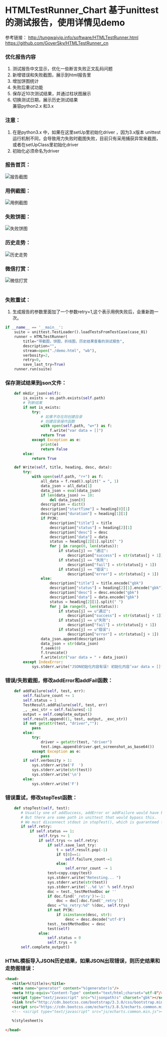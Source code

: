 # HTMLTestRunner_Chart 基于unittest的测试报告，使用详情见demo
参考链接：
http://tungwaiyip.info/software/HTMLTestRunner.html<br>
https://github.com/GoverSky/HTMLTestRunner_cn<br>
### 优化报告内容
1. 测试报告中文显示，优化一些断言失败正文乱码问题<br>
2. 新增错误和失败截图，展示到html报告里<br>
3. 增加饼图统计<br>
4. 失败后重试功能<br>
5. 保存近10次测试结果，并通过柱状图展示<br>
6. 切换测试日期，展示历史测试结果<br>
兼容python2.x 和3.x
### 注意：
1. 在是python3.x 中，如果在这里setUp里初始化driver ，因为3.x版本 unittest 运行机制不同，会导致用力失败时截图失败，目前只有采用捕获异常来截图，或者在setUpClass里初始化driver<br>
2. 初始化必须命名为driver
### 报告首页：
![报告截图](https://github.com/githublitao/HTMLTestRunner_Chart/blob/master/img/%E9%A6%96%E9%A1%B5.png)<br>
### 用例截图：
![用例截图](https://github.com/githublitao/HTMLTestRunner_Chart/blob/master/img/%E6%98%BE%E7%A4%BA%E6%88%AA%E5%9B%BE.png)<br>
### 失败饼图：
![失败饼图](https://github.com/githublitao/HTMLTestRunner_Chart/blob/master/img/%E9%A5%BC%E5%9B%BE.png)<br>
### 历史走势：
![历史走势](https://github.com/githublitao/HTMLTestRunner_Chart/blob/master/img/%E8%B5%B0%E5%8A%BF%E5%9B%BE.png)<br>
### 微信打赏：
![微信打赏](https://github.com/githublitao/api_automation_test/blob/master/img/%E6%94%B6%E6%AC%BE%E7%A0%81.png)<br>
<br>
### 失败重试：
1. 生成报告的参数里面加了一个参数retry=1,这个表示用例失败后，会重新跑一次。<br>
```python
if __name__ == '__main__':
    suite = unittest.TestLoader().loadTestsFromTestCase(case_01)
    runner = HTMLTestRunner(
        title="带截图，饼图，折线图，历史结果查看的测试报告",
        description="",
        stream=open("./demo.html", "wb"),
        verbosity=2,
        retry=0,
        save_last_try=True)
    runner.run(suite)
```
### 保存测试结果到json文件：
```python
    def mkdir_json(self):
        is_exists = os.path.exists(self.path)
        # 判断结果
        if not is_exists:
            try:
                # 如果不存在则创建目录
                # 创建目录操作函数
                with open(self.path, "w+") as f:
                    f.write("var data = []")
                return True
            except Exception as e:
                print(e)
                return False
        else:
            return True

    def Write(self, title, heading, desc, data):
        try:
            with open(self.path, "r+") as f:
                all_data = f.read().split(" = ", 1)
                data_json = all_data[1]
                data_json = eval(data_json)
                if len(data_json) >= 10:
                    del data_json[0]
                description = dict()
                description["startTime"] = heading[0][1]
                description["duration"] = heading[1][1]
                if PY3K:
                    description["title"] = title
                    description["status"] = heading[2][1]
                    description["desc"] = desc
                    description["data"] = data
                    status = heading[2][1].split(" ")
                    for j in range(0, len(status)):
                        if status[j] == "通过":
                            description["success"] = str(status[j + 1])
                        if status[j] == "失败":
                            description["fail"] = str(status[j + 1])
                        if status[j] == "错误":
                            description["error"] = str(status[j + 1])
                else:
                    description["title"] = title.encode("gbk")
                    description["status"] = heading[2][1].encode("gbk")
                    description["desc"] = desc.encode("gbk")
                    description["data"] = data.encode("gbk")
                    status = heading[2][1].split(" ")
                    for j in range(0, len(status)):
                        if status[j] == u"通过":
                            description["success"] = str(status[j + 1])
                        if status[j] == u"失败":
                            description["fail"] = str(status[j + 1])
                        if status[j] == u"错误":
                            description["error"] = str(status[j + 1])
                data_json.append(description)
                data_json = str(data_json)
                f.seek(0)
                f.truncate()
                f.write(str("var data = " + data_json))
        except IndexError:
            sys.stderr.write("JSON初始化内容有误! 初始化内容’var data = []‘")
```
### 错误/失败截图，修改addError和addFail函数：
```python
    def addFailure(self, test, err):
        self.failure_count += 1
        self.status = 1
        TestResult.addFailure(self, test, err)
        _, _exc_str = self.failures[-1]
        output = self.complete_output()
        self.result.append((1, test, output, _exc_str))
        if not getattr(test, "driver",""):
            pass
        else:
            try:
                driver = getattr(test, "driver")
                test.imgs.append(driver.get_screenshot_as_base64())
            except Exception as e:
                pass
        if self.verbosity > 1:
            sys.stderr.write('F  ')
            sys.stderr.write(str(test))
            sys.stderr.write('\n')
        else:
            sys.stderr.write('F')
```
### 错误重试，修改stopTest函数：
 ```python
     def stopTest(self, test):
        # Usually one of addSuccess, addError or addFailure would have been called.
        # But there are some path in unittest that would bypass this.
        # We must disconnect stdout in stopTest(), which is guaranteed to be called.
        if self.retry:
            if self.status == 1:
                self.trys += 1
                if self.trys <= self.retry:
                    if self.save_last_try:
                        t = self.result.pop(-1)
                        if t[0]==1:
                            self.failure_count-=1
                        else:
                            self.error_count -= 1
                    test=copy.copy(test)
                    sys.stderr.write("Retesting... ")
                    sys.stderr.write(str(test))
                    sys.stderr.write('..%d \n' % self.trys)
                    doc = test._testMethodDoc or ''
                    if doc.find('_retry')!=-1:
                        doc = doc[:doc.find('_retry')]
                    desc ="%s_retry:%d" %(doc, self.trys)
                    if not PY3K:
                        if isinstance(desc, str):
                            desc = desc.decode("utf-8")
                    test._testMethodDoc = desc
                    test(self)
                else:
                    self.status = 0
                    self.trys = 0
        self.complete_output()
 ```
### HTML模板导入JSON历史结果，如果JSON出现错误，则历史结果和走势图错误：
 ```html
 <head>
    <title>%(title)s</title>
    <meta name="generator" content="%(generator)s"/>
    <meta http-equiv="Content-Type" content="text/html;charset="utf-8"/>
    <script type="text/javascript" src="%(jsonpath)s" charset="gbk"></script>
    <link href="http://cdn.bootcss.com/bootstrap/3.3.0/css/bootstrap.min.css" rel="stylesheet">
    <script src="https://cdn.bootcss.com/echarts/3.8.5/echarts.common.min.js"></script>
    <!-- <script type="text/javascript" src="js/echarts.common.min.js"></script> -->
    
    %(stylesheet)s
    
</head>
 ```
